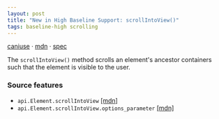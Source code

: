 ```yaml
---
layout: post
title: "New in High Baseline Support: scrollIntoView()"
tags: baseline-high scrolling
---
```


[caniuse](https://caniuse.com/?search=scroll-into-view) · [mdn](https://developer.mozilla.org/en-US/search?q=scrollIntoView()) · [spec](https://drafts.csswg.org/cssom-view-1/#dom-element-scrollintoview)

The `scrollIntoView()` method scrolls an element's ancestor containers such that the element is visible to the user.

### Source features

- ``api.Element.scrollIntoView`` [[mdn]](https://developer.mozilla.org/en-US/search?q=api.Element.scrollIntoView)
- ``api.Element.scrollIntoView.options_parameter`` [[mdn]](https://developer.mozilla.org/en-US/search?q=api.Element.scrollIntoView.options_parameter)
